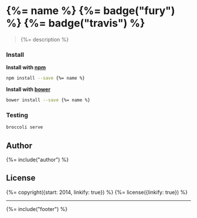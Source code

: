 # {%= name %} {%= badge("fury") %} {%= badge("travis") %}

> {%= description %}

### Install

**Install with [npm](npmjs.org)**

```bash
npm install --save {%= name %}
```

**Install with [bower](bower.io)**

```bash
bower install --save {%= name %}
```

### Testing
```bash
broccoli serve
```

## Author
{%= include("author") %}

## License
{%= copyright({start: 2014, linkify: true}) %}
{%= license({linkify: true}) %}

***

{%= include("footer") %}
